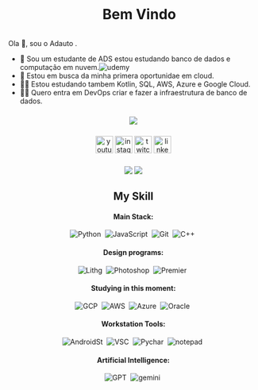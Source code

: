 <!--título-->
<div id="user-content-toc">
  <ul align="center">
    <summary><h1 style="display: inline-block">Bem Vindo</h1></summary>
</div>

<!-- Presentation -->
<p>
  Ola 👋, sou o Adauto .

  - 🌱 Sou um estudante de ADS estou estudando banco de dados e computação em nuvem.![udemy](https://img.shields.io/badge/Udemy-EC5252?style=for-the-badge&logo=Udemy&logoColor=white) 
  - 🔭 Estou em busca da minha primera oportunidae em cloud.
  - 👨‍🎓 Estou estudando tambem Kotlin, SQL, AWS, Azure e Google Cloud.
  - 👨‍💻 Quero entra em DevOps criar e fazer a infraestrutura de banco de dados.
</p>


###
<div align="center">
   <img src="https://images-wixmp-ed30a86b8c4ca887773594c2.wixmp.com/f/4d2c9658-e25e-4dd6-9c56-932447f29482/ddio625-88c6c961-13c1-43ee-a08f-3c3ceeb7f053.gif?token=eyJ0eXAiOiJKV1QiLCJhbGciOiJIUzI1NiJ9.eyJzdWIiOiJ1cm46YXBwOjdlMGQxODg5ODIyNjQzNzNhNWYwZDQxNWVhMGQyNmUwIiwiaXNzIjoidXJuOmFwcDo3ZTBkMTg4OTgyMjY0MzczYTVmMGQ0MTVlYTBkMjZlMCIsIm9iaiI6W1t7InBhdGgiOiJcL2ZcLzRkMmM5NjU4LWUyNWUtNGRkNi05YzU2LTkzMjQ0N2YyOTQ4MlwvZGRpbzYyNS04OGM2Yzk2MS0xM2MxLTQzZWUtYTA4Zi0zYzNjZWViN2YwNTMuZ2lmIn1dXSwiYXVkIjpbInVybjpzZXJ2aWNlOmZpbGUuZG93bmxvYWQiXX0.1Shjpe-XOI7ativXu5UeoPDRzJkK_mAkgdJdHTEVSQM" heitght="350"  />


###

<div align="center">
  <img src="https://img.shields.io/static/v1?message=Youtube&logo=youtube&label=&color=FF0000&logoColor=white&labelColor=&style=for-the-badge" height="35" alt="youtube logo"  />
  <img src="https://img.shields.io/static/v1?message=Instagram&logo=instagram&label=&color=E4405F&logoColor=white&labelColor=&style=for-the-badge" height="35" alt="instagram logo"  />
  <img src="https://img.shields.io/static/v1?message=Twitch&logo=twitch&label=&color=9146FF&logoColor=white&labelColor=&style=for-the-badge" height="35" alt="twitch logo"  />
  <img src="https://img.shields.io/static/v1?message=LinkedIn&logo=linkedin&label=&color=0077B5&logoColor=white&labelColor=&style=for-the-badge" height="35" alt="linkedin logo"  />
</div>

###

<div>
  <img heigth="140" src="https://github-readme-stats.vercel.app/api?username=DanXDanXD&show_icons=true&theme=nord"  />
  <img heigth="150" src="https://github-readme-stats.vercel.app/api/top-langs/?username=DanXDanXD&size_weight=0.5&count_weight=0.5&&theme=nord" />
</div>

## My Skill


#### Main Stack:

![Python](https://img.shields.io/badge/Python-14354C?style=for-the-badge&logo=python&logoColor=white)&nbsp;
![JavaScript](https://img.shields.io/badge/JavaScript-F7DF1E?style=for-the-badge&logo=javascript&logoColor=black)&nbsp;
![Git](https://img.shields.io/badge/GIT-E44C30?style=for-the-badge&logo=git&logoColor=white)&nbsp;
![C++](https://img.shields.io/badge/C%2B%2B-00599C?style=for-the-badge&logo=c%2B%2B&logoColor=white)&nbsp;

#### Design programs:

![Lithg](https://img.shields.io/badge/Adobe%20Lightroom-31A8FF?style=for-the-badge&logo=Adobe%20Lightroom&logoColor=white
)&nbsp;
![Photoshop](https://img.shields.io/badge/Adobe%20Photoshop-31A8FF?style=for-the-badge&logo=Adobe%20Photoshop&logoColor=black
)&nbsp;
![Premier](https://img.shields.io/badge/Adobe%20Premiere%20Pro-9999FF?style=for-the-badge&logo=Adobe%20Premiere%20Pro&logoColor=white
)&nbsp;


#### Studying in this moment:

![GCP](https://img.shields.io/badge/Google_Cloud-4285F4?style=for-the-badge&logo=google-cloud&logoColor=white)&nbsp;
![AWS](https://img.shields.io/badge/Amazon_AWS-FF9900?style=for-the-badge&logo=amazonaws&logoColor=white)&nbsp;
![Azure](https://img.shields.io/badge/Azure_DevOps-0078D7?style=for-the-badge&logo=azure-devops&logoColor=white)&nbsp;
![Oracle](https://img.shields.io/badge/Oracle-F80000?style=for-the-badge&logo=oracle&logoColor=black)&nbsp;



#### Workstation Tools:

![AndroidSt](https://img.shields.io/badge/Android_Studio-3DDC84?style=for-the-badge&logo=android-studio&logoColor=white)&nbsp;
![VSC](https://img.shields.io/badge/Visual_Studio_Code-0078D4?style=for-the-badge&logo=visual%20studio%20code&logoColor=white)&nbsp;
![Pychar](https://img.shields.io/badge/PyCharm-000000.svg?&style=for-the-badge&logo=PyCharm&logoColor=white)&nbsp;
![notepad](https://img.shields.io/badge/Notepad++-90E59A.svg?style=for-the-badge&logo=notepad%2B%2B&logoColor=black)&nbsp;

#### Artificial Intelligence:

![GPT](https://img.shields.io/badge/ChatGPT-74aa9c?style=for-the-badge&logo=openai&logoColor=white
)&nbsp;
![gemini](https://img.shields.io/badge/Gemini-8E75B2?style=for-the-badge&logo=googlebard&logoColor=fff
)&nbsp;